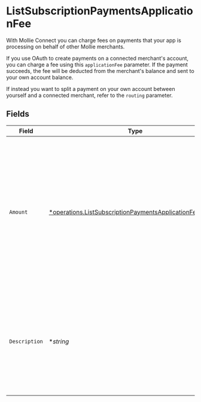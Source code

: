 # ListSubscriptionPaymentsApplicationFee

With Mollie Connect you can charge fees on payments that your app is processing on behalf of other Mollie
merchants.

If you use OAuth to create payments on a connected merchant's account, you can charge a fee using this
`applicationFee` parameter. If the payment succeeds, the fee will be deducted from the merchant's balance and sent
to your own account balance.

If instead you want to split a payment on your own account between yourself and a connected merchant, refer to the
`routing` parameter.


## Fields

| Field                                                                                                                                                                           | Type                                                                                                                                                                            | Required                                                                                                                                                                        | Description                                                                                                                                                                     | Example                                                                                                                                                                         |
| ------------------------------------------------------------------------------------------------------------------------------------------------------------------------------- | ------------------------------------------------------------------------------------------------------------------------------------------------------------------------------- | ------------------------------------------------------------------------------------------------------------------------------------------------------------------------------- | ------------------------------------------------------------------------------------------------------------------------------------------------------------------------------- | ------------------------------------------------------------------------------------------------------------------------------------------------------------------------------- |
| `Amount`                                                                                                                                                                        | [*operations.ListSubscriptionPaymentsApplicationFeeAmount](../../models/operations/listsubscriptionpaymentsapplicationfeeamount.md)                                             | :heavy_minus_sign:                                                                                                                                                              | The fee that you wish to charge.<br/><br/>Be careful to leave enough space for Mollie's own fees to be deducted as well. For example, you cannot charge<br/>a €0.99 fee on a €1.00 payment. |                                                                                                                                                                                 |
| `Description`                                                                                                                                                                   | **string*                                                                                                                                                                       | :heavy_minus_sign:                                                                                                                                                              | The description of the application fee. This will appear on settlement reports towards both you and the<br/>connected merchant.                                                 | 10                                                                                                                                                                              |